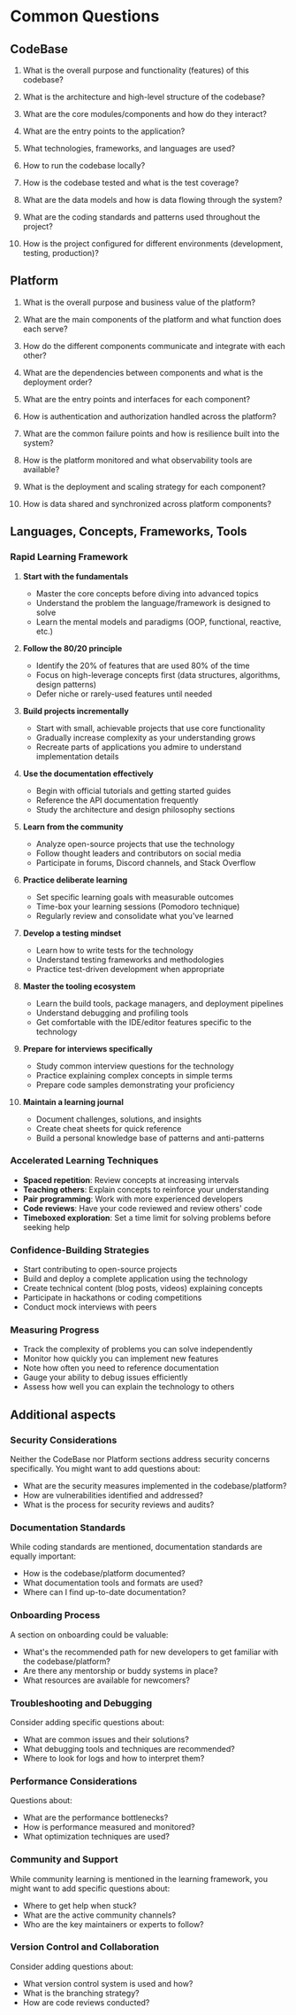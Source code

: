 # Common Questions

## CodeBase

1. What is the overall purpose and functionality (features) of this codebase?

2. What is the architecture and high-level structure of the codebase?

3. What are the core modules/components and how do they interact?

4. What are the entry points to the application?

5. What technologies, frameworks, and languages are used?

6. How to run the codebase locally?

7. How is the codebase tested and what is the test coverage?

8. What are the data models and how is data flowing through the system?

9. What are the coding standards and patterns used throughout the project?

10. How is the project configured for different environments (development, testing, production)?

## Platform

1. What is the overall purpose and business value of the platform?

2. What are the main components of the platform and what function does each serve?

3. How do the different components communicate and integrate with each other?

4. What are the dependencies between components and what is the deployment order?

5. What are the entry points and interfaces for each component?

6. How is authentication and authorization handled across the platform?

7. What are the common failure points and how is resilience built into the system?

8. How is the platform monitored and what observability tools are available?

9. What is the deployment and scaling strategy for each component?

10. How is data shared and synchronized across platform components?

## Languages, Concepts, Frameworks, Tools

### Rapid Learning Framework

1. **Start with the fundamentals**
   - Master the core concepts before diving into advanced topics
   - Understand the problem the language/framework is designed to solve
   - Learn the mental models and paradigms (OOP, functional, reactive, etc.)

2. **Follow the 80/20 principle**
   - Identify the 20% of features that are used 80% of the time
   - Focus on high-leverage concepts first (data structures, algorithms, design patterns)
   - Defer niche or rarely-used features until needed

3. **Build projects incrementally**
   - Start with small, achievable projects that use core functionality
   - Gradually increase complexity as your understanding grows
   - Recreate parts of applications you admire to understand implementation details

4. **Use the documentation effectively**
   - Begin with official tutorials and getting started guides
   - Reference the API documentation frequently
   - Study the architecture and design philosophy sections

5. **Learn from the community**
   - Analyze open-source projects that use the technology
   - Follow thought leaders and contributors on social media
   - Participate in forums, Discord channels, and Stack Overflow

6. **Practice deliberate learning**
   - Set specific learning goals with measurable outcomes
   - Time-box your learning sessions (Pomodoro technique)
   - Regularly review and consolidate what you've learned

7. **Develop a testing mindset**
   - Learn how to write tests for the technology
   - Understand testing frameworks and methodologies
   - Practice test-driven development when appropriate

8. **Master the tooling ecosystem**
   - Learn the build tools, package managers, and deployment pipelines
   - Understand debugging and profiling tools
   - Get comfortable with the IDE/editor features specific to the technology

9. **Prepare for interviews specifically**
   - Study common interview questions for the technology
   - Practice explaining complex concepts in simple terms
   - Prepare code samples demonstrating your proficiency

10. **Maintain a learning journal**
    - Document challenges, solutions, and insights
    - Create cheat sheets for quick reference
    - Build a personal knowledge base of patterns and anti-patterns

### Accelerated Learning Techniques

- **Spaced repetition**: Review concepts at increasing intervals
- **Teaching others**: Explain concepts to reinforce your understanding
- **Pair programming**: Work with more experienced developers
- **Code reviews**: Have your code reviewed and review others' code
- **Timeboxed exploration**: Set a time limit for solving problems before seeking help

### Confidence-Building Strategies

- Start contributing to open-source projects
- Build and deploy a complete application using the technology
- Create technical content (blog posts, videos) explaining concepts
- Participate in hackathons or coding competitions
- Conduct mock interviews with peers

### Measuring Progress

- Track the complexity of problems you can solve independently
- Monitor how quickly you can implement new features
- Note how often you need to reference documentation
- Gauge your ability to debug issues efficiently
- Assess how well you can explain the technology to others

## Additional aspects

### Security Considerations

Neither the CodeBase nor Platform sections address security concerns specifically. You might want to add questions about:

- What are the security measures implemented in the codebase/platform?
- How are vulnerabilities identified and addressed?
- What is the process for security reviews and audits?

### Documentation Standards

While coding standards are mentioned, documentation standards are equally important:

- How is the codebase/platform documented?
- What documentation tools and formats are used?
- Where can I find up-to-date documentation?

### Onboarding Process

A section on onboarding could be valuable:

- What's the recommended path for new developers to get familiar with the codebase/platform?
- Are there any mentorship or buddy systems in place?
- What resources are available for newcomers?

### Troubleshooting and Debugging

Consider adding specific questions about:

- What are common issues and their solutions?
- What debugging tools and techniques are recommended?
- Where to look for logs and how to interpret them?

### Performance Considerations

Questions about:

- What are the performance bottlenecks?
- How is performance measured and monitored?
- What optimization techniques are used?
    
### Community and Support

While community learning is mentioned in the learning framework, you might want to add specific questions about:

- Where to get help when stuck?
- What are the active community channels?
- Who are the key maintainers or experts to follow? 

### Version Control and Collaboration

Consider adding questions about:

- What version control system is used and how?
- What is the branching strategy?
- How are code reviews conducted? 